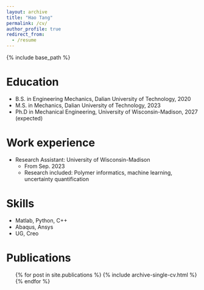 ```yaml
---
layout: archive
title: "Hao Tang"
permalink: /cv/
author_profile: true
redirect_from:
  - /resume
---
```


{% include base_path %}

Education
======
* B.S. in Engineering Mechanics, Dalian University of Technology, 2020
* M.S. in Mechanics, Dalian University of Technology, 2023
* Ph.D in Mechanical Engineering, University of Wisconsin-Madison, 2027 (expected)

Work experience
======
* Research Assistant: University of Wisconsin-Madison
  * From Sep. 2023
  * Research included: Polymer informatics, machine learning, uncertainty quantification

  
Skills
======
* Matlab, Python, C++
* Abaqus, Ansys
* UG, Creo

Publications
======
  <ul>{% for post in site.publications %}
    {% include archive-single-cv.html %}
  {% endfor %}</ul>

